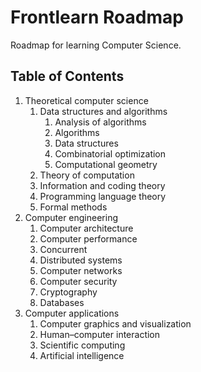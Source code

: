 # Frontlearn Roadmap

Roadmap for learning Computer Science.

## Table of Contents

1. Theoretical computer science
    1. Data structures and algorithms
        1. Analysis of algorithms
        2. Algorithms
        3. Data structures
        4. Combinatorial optimization
        5. Computational geometry
    2. Theory of computation
    3. Information and coding theory
    4. Programming language theory
    5. Formal methods
2. Computer engineering
    1. Computer architecture
    2. Computer performance
    3. Concurrent
    4. Distributed systems
    4. Computer networks
    5. Computer security
    6. Cryptography
    6. Databases
3. Computer applications
    1. Computer graphics and visualization
    2. Human–computer interaction
    3. Scientific computing
    4. Artificial intelligence
